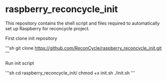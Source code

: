 # raspberry_reconcycle_init
This repository contains the shell script and files required to automatically set up Raspberry for reconcycle project.

First clone init repository

'''sh
git clone https://github.com/ReconCycle/raspberry_reconcycle_init.git
'''

Run init script

'''sh
cd raspberry_reconcycle_init/
chmod +x init.sh
./init.sh
'''

